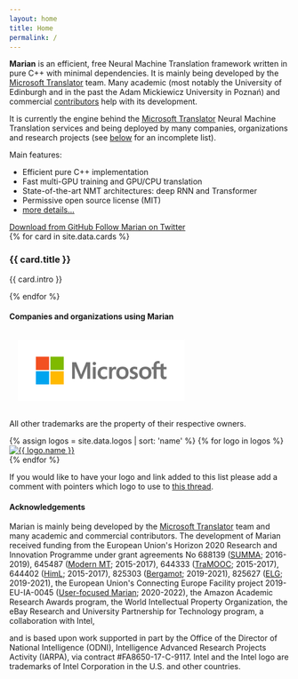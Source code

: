 ```yaml
---
layout: home
title: Home
permalink: /
---
```


<div class="intro">
  <p>
  <b>Marian</b> is an efficient, free Neural Machine Translation framework written
  in pure C++ with minimal dependencies. It is mainly being developed by the <a target="_blank" href="http://translator.microsoft.com">Microsoft Translator</a> team. Many academic (most notably the University of Edinburgh and in the past the Adam Mickiewicz University in Poznań) and commercial <a target="_blank" href="https://github.com/marian-nmt/marian-dev/graphs/contributors">contributors</a> help with its development.
  </p>

  <p>
  It is currently the engine behind the <a href="http://translator.microsoft.com">Microsoft Translator</a> Neural Machine Translation services and being deployed by many companies, organizations and research projects (see <a href="#users">below</a> for an incomplete list).
  </p>

  <p>
  Main features:
  <ul>
    <li> Efficient pure C++ implementation </li>
    <li> Fast multi-GPU training and GPU/CPU translation </li>
    <li> State-of-the-art NMT architectures: deep RNN and Transformer </li>
    <li> Permissive open source license (MIT) </li>
    <li> <a href="{{ site.baseurl }}../features"> more details... </a> </li>
  </ul>
  </p>

  <div class="cta-container buttons-wrapper row">
    <a class="col-md-6 btn btn-primary btn-cta btn-blue" href="{{ site.github }}/marian" target="_blank">
      <i class="fa fa-github"></i>
      Download from GitHub
    </a>
    <a class="col-md-6 btn btn-primary btn-cta btn-blue" href="https://twitter.com/marian_nmt?ref_src=twsrc%5Etfw" target="_blank">
      <i class="fa fa-twitter"></i>
      Follow Marian on Twitter
    </a>
  </div><!--//cta-container-->
</div><!--//intro-->

<div id="cards-wrapper" class="cards-wrapper row">
  {% for card in site.data.cards %}
  <div class="item item-{{ card.color }} col-md-4 col-sm-6 col-xs-6">
    <div class="item-inner">
      <div class="icon-holder">
        <span aria-hidden="true" class="icon fa {{ card.icon }}"></span>
      </div><!--//icon-holder-->
      <h3 class="title">{{ card.title }}</h3>
      <p class="intro">{{ card.intro }}</p>
      <a class="link" href="{{ card.link }}"><span></span></a>
    </div><!--//item-inner-->
  </div><!--//item-->
  {% endfor %}
</div><!--//cards-->

<h4 id="users"> Companies and organizations using Marian</h4>
<div id="logos-ms" class="logos-wrapper">
  <div class="row">
    <a target="_blank" class="logos-link" href="http://www.microsoft.com">
      <img style="width: 300px; margin: 15px" alt="Microsoft" title="Microsoft" src="assets/logos/microsoft-alpha.png">
    </a>
  </div>
  <p>All other trademarks are the property of their respective owners.</p>
</div><!--//logos-ms-->

<div class="logos-wrapper row">
  {% assign logos = site.data.logos | sort: 'name' %}
  {% for logo in logos %}
  <div class="logos-item col-md-4 col-sm-6 col-xs-6">
    <a target="_blank" class="logos-link" href="http://{{ logo.url }}">
      <img class="logos-image" alt="{{ logo.name }}" title="{{ logo.name }}" src="{{ logo.img }}" />
    </a>
  </div>
  {% endfor %}
</div><!--//logos-wrapper-->

<div class="intro footnote">
  <p>If you would like to have your logo and link added to this list please add a comment with pointers which logo to use to <a target="_blank" href="https://github.com/marian-nmt/marian/issues/230">this thread</a>.</p>
</div>

<h4> Acknowledgements </h4>
<div class="intro">
<p>
Marian is mainly being developed by the <a target="_blank" href="http://translator.microsoft.com">Microsoft Translator</a> team and many academic and commercial contributors.
The development of Marian received funding from the European Union's Horizon 2020
Research and Innovation Programme under grant agreements No
688139 (<a target="_blank" href="http://www.summa-project.eu">SUMMA</a>; 2016-2019),
645487 (<a target="_blank" href="http://cordis.europa.eu/project/rcn/194327/factsheet/en">Modern MT</a>; 2015-2017),
644333 (<a target="_blank" href="http://tramooc.eu/">TraMOOC</a>; 2015-2017),
644402 (<a target="_blank" href="http://www.himl.eu/">HimL</a>; 2015-2017),
825303 (<a target="_blank" href="https://browser.mt/">Bergamot</a>; 2019-2021),
825627 (<a target="_blank" href="https://european-language-grid.eu/">ELG</a>; 2019-2021),
the European Union's Connecting Europe Facility project
2019-EU-IA-0045 (<a target="_blank" href="https://marian-project.eu/">User-focused Marian</a>; 2020-2022),
the Amazon Academic Research Awards program,
the World Intellectual Property Organization,
the eBay Research and University Partnership for Technology program,
a collaboration with Intel,

and is based upon work supported in part by the Office of the Director of
National Intelligence (ODNI), Intelligence Advanced Research Projects Activity
(IARPA), via contract #FA8650-17-C-9117.
Intel and the Intel logo are trademarks of Intel Corporation in the U.S. and other countries.
</p>
</div>

